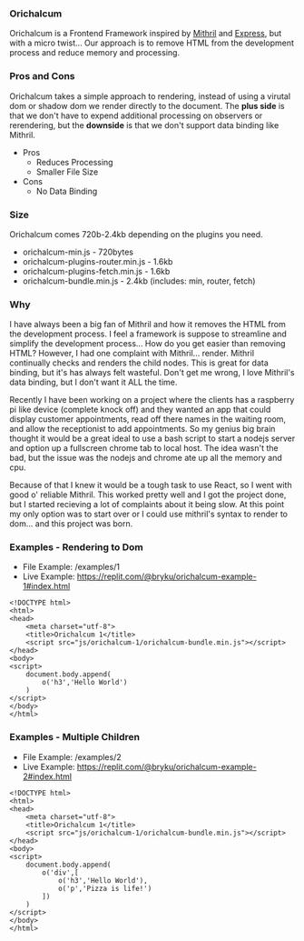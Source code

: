 ### Orichalcum

Orichalcum is a Frontend Framework inspired by [Mithril](https://mithril.js.org/) and [Express](https://expressjs.com/), but with a micro twist... Our approach is to remove HTML from the development process and reduce memory and processing. 
&nbsp;

### Pros and Cons

Orichalcum takes a simple approach to rendering, instead of using a virutal dom or shadow dom we render directly to the document. The **plus side** is that we don't have to expend additional processing on observers or rerendering, but the **downside** is that we don't support data binding like Mithril.
&nbsp;

* Pros
    * Reduces Processing
    * Smaller File Size
* Cons
    * No Data Binding

### Size

Orichalcum comes 720b-2.4kb depending on the plugins you need.  

* orichalcum-min.js - 720bytes
* orichalcum-plugins-router.min.js - 1.6kb
* orichalcum-plugins-fetch.min.js - 1.6kb
* orichalcum-bundle.min.js - 2.4kb (includes: min, router, fetch)

### Why

I have always been a big fan of Mithril and how it removes the HTML from the development process. I feel a framework is suppose to streamline and simplify the development process... How do you get easier than removing HTML? However, I had one complaint with Mithril... render. Mithril continually checks and renders the child nodes. This is great for data binding, but it's has always felt wasteful. Don't get me wrong, I love Mithril's data binding, but I don't want it ALL the time.
&nbsp;

Recently I have been working on a project where the clients has a raspberry pi like device (complete knock off) and they wanted an app that could display customer appointments, read off there names in the waiting room, and allow the receptionist to add appointments. So my genius big brain thought it would be a great ideal to use a bash script to start a nodejs server and option up a fullscreen chrome tab to local host. The idea wasn't the bad, but the issue was the nodejs and chrome ate up all the memory and cpu.
&nbsp;

Because of that I knew it would be a tough task to use React, so I went with good o' reliable Mithril. This worked pretty well and I got the project done, but I started recieving a lot of complaints about it being slow. At this point my only option was to start over or I could use mithril's syntax to render to dom... and this project was born.
&nbsp;

### Examples - Rendering to Dom

* File Example: /examples/1
* Live Example: https://replit.com/@bryku/orichalcum-example-1#index.html

```
<!DOCTYPE html>
<html>
<head>
	<meta charset="utf-8">
	<title>Orichalcum 1</title>
	<script src="js/orichalcum-1/orichalcum-bundle.min.js"></script>
</head>
<body>
<script>
	document.body.append(
		o('h3','Hello World')
	)
</script>
</body>
</html>
```

### Examples - Multiple Children

* File Example: /examples/2
* Live Example: https://replit.com/@bryku/orichalcum-example-2#index.html

```
<!DOCTYPE html>
<html>
<head>
	<meta charset="utf-8">
	<title>Orichalcum 1</title>
	<script src="js/orichalcum-1/orichalcum-bundle.min.js"></script>
</head>
<body>
<script>
	document.body.append(
		o('div',[
			o('h3','Hello World'),
			o('p','Pizza is life!')
		])
	)
</script>
</body>
</html>
```
